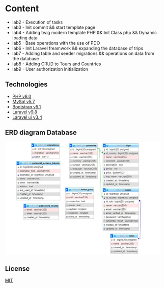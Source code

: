 # Content
- lab2 - Execution of tasks
- lab3 - Init commit && start template page
- lab4 - Adding twig modern template PHP && Init Class php && Dynamic loading data 
- lab5 - Base operations with the use of PDO
- lab6 - Init Laravel freamwork && expanding the database of trips
- lab7 - Adding table and seeder migrations && operations on data from the database
- lab8 - Adding CRUD to Tours and Countries
- lab9 - User authorization initialization

## Technologies
- [PHP v8.0](https://www.php.net/releases/8.0/en.php)
- [MySql v5.7](https://www.mysql.com/)
- [Bootstrap v5.1](https://getbootstrap.com/)
- [Laravel v9.8](https://laravel.com/)
- [Laravel ui v3.4](https://laravel.com/docs/6.x/authentication#included-routing)

## ERD diagram Database

![alt text](https://github.com/PZ-webdev/ai-lab/blob/lab9/project/database/erd.JPG)

## License
[MIT](https://choosealicense.com/licenses/mit/)